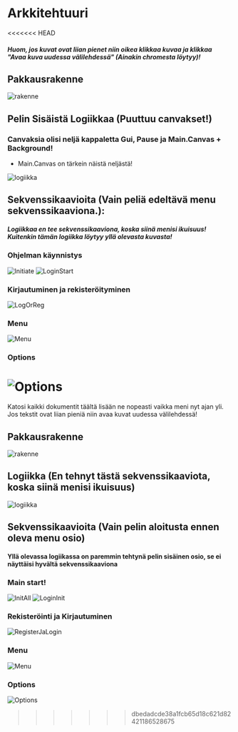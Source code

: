 # Arkkitehtuuri
<<<<<<< HEAD
##### Huom, jos kuvat ovat liian pienet niin oikea klikkaa kuvaa ja klikkaa "Avaa kuva uudessa välilehdessä" (Ainakin chromesta löytyy)!
## Pakkausrakenne
![rakenne](https://github.com/Mirex97/2D-Scroller-otm-harjoitustyo/blob/master/dokumentointi/PakkausRakenne%20(improved).PNG)
## Pelin Sisäistä Logiikkaa (Puuttuu canvakset!)
### Canvaksia olisi neljä kappaletta Gui, Pause ja Main.Canvas + Background!
  - Main.Canvas on tärkein näistä neljästä!
  
![logiikka](https://github.com/Mirex97/2D-Scroller-otm-harjoitustyo/blob/master/dokumentointi/kuvat/Sis%C3%A4ist%C3%A4Logiikkaa(Updated).PNG)

## Sekvenssikaavioita (Vain peliä edeltävä menu sekvenssikaaviona.):
##### Logiikkaa en tee sekvenssikaaviona, koska siinä menisi ikuisuus! Kuitenkin tämän logiikka löytyy yllä olevasta kuvasta!

### Ohjelman käynnistys
![Initiate](https://github.com/Mirex97/2D-Scroller-otm-harjoitustyo/blob/master/dokumentointi/kuvat/Initiate.PNG)
![LoginStart](https://github.com/Mirex97/2D-Scroller-otm-harjoitustyo/blob/master/dokumentointi/kuvat/LoginStart.PNG)
### Kirjautuminen ja rekisteröityminen
![LogOrReg](https://github.com/Mirex97/2D-Scroller-otm-harjoitustyo/blob/master/dokumentointi/kuvat/LoginORRegister.PNG)
### Menu 
![Menu](https://github.com/Mirex97/2D-Scroller-otm-harjoitustyo/blob/master/dokumentointi/kuvat/Menu.PNG)
### Options
![Options](https://github.com/Mirex97/2D-Scroller-otm-harjoitustyo/blob/master/dokumentointi/kuvat/Optionss.PNG)
=======

Katosi kaikki dokumentit täältä lisään ne nopeasti vaikka meni nyt ajan yli.
Jos tekstit ovat liian pieniä niin avaa kuvat uudessa välilehdessä!

## Pakkausrakenne
![rakenne](https://github.com/Mirex97/2D-Scroller-otm-harjoitustyo/blob/master/dokumentointi/PakkausRakenne%20(improved).PNG)

## Logiikka (En tehnyt tästä sekvenssikaaviota, koska siinä menisi ikuisuus)
![logiikka](https://github.com/Mirex97/2D-Scroller-otm-harjoitustyo/blob/master/dokumentointi/kuvat/Sis%C3%A4ist%C3%A4Logiikkaa(Updated).PNG)

## Sekvenssikaavioita (Vain pelin aloitusta ennen oleva menu osio)
#### Yllä olevassa logiikassa on paremmin tehtynä pelin sisäinen osio, se ei näyttäisi hyvältä sekvenssikaaviona

### Main start!
![InitAll](https://github.com/Mirex97/2D-Scroller-otm-harjoitustyo/blob/master/dokumentointi/kuvat/Initiate.PNG)
![LoginInit](https://github.com/Mirex97/2D-Scroller-otm-harjoitustyo/blob/master/dokumentointi/kuvat/LoginStart.PNG)

### Rekisteröinti ja Kirjautuminen
![RegisterJaLogin](https://github.com/Mirex97/2D-Scroller-otm-harjoitustyo/blob/master/dokumentointi/kuvat/LoginORRegister.PNG)

### Menu
![Menu](https://github.com/Mirex97/2D-Scroller-otm-harjoitustyo/blob/master/dokumentointi/kuvat/Menu.PNG)

### Options
![Options](https://github.com/Mirex97/2D-Scroller-otm-harjoitustyo/blob/master/dokumentointi/kuvat/Optionss.PNG)

>>>>>>> dbedadcde38a1fcb65d18c621d82421186528675
